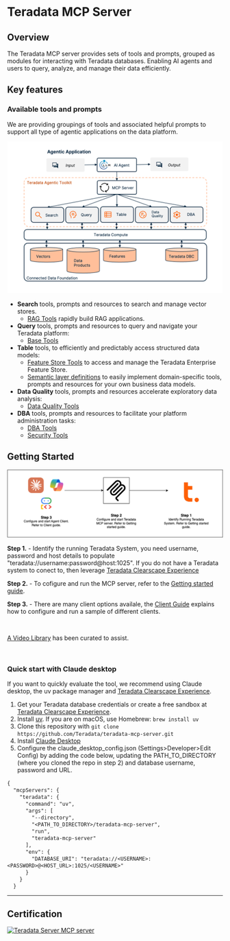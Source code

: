 # Teradata MCP Server

## Overview
The Teradata MCP server provides sets of tools and prompts, grouped as modules for interacting with Teradata databases. Enabling AI agents and users to query, analyze, and manage their data efficiently. 



## Key features

### Available tools and prompts

We are providing groupings of tools and associated helpful prompts to support all type of agentic applications on the data platform.

![alt text](./docs/media/teradata-mcp-server.png)

- **Search** tools, prompts and resources to search and manage vector stores.
  - [RAG Tools](src/teradata_mcp_server/tools/rag/README.md) rapidly build RAG applications.
- **Query** tools, prompts and resources to query and navigate your Teradata platform:
  - [Base Tools](src/teradata_mcp_server/tools/base/README.md)
- **Table** tools, to efficiently and predictably access structured data models:
  - [Feature Store Tools](src/teradata_mcp_server/tools/fs/README.md) to access and manage the Teradata Enterprise Feature Store.
  - [Semantic layer definitions](docs/CUSTOMIZING.md) to easily implement domain-specific tools, prompts and resources for your own business data models. 
- **Data Quality** tools, prompts and resources accelerate exploratory data analysis:
  - [Data Quality Tools](src/teradata_mcp_server/tools/qlty/README.md)
- **DBA** tools, prompts and resources to facilitate your platform administration tasks:
  - [DBA Tools](src/teradata_mcp_server/tools/dba/README.md)
  - [Security Tools](src/teradata_mcp_server/tools/sec/README.md)


## Getting Started

![Getting Started](docs/media/MCP-quickstart.png)

**Step 1.** - Identify the running Teradata System, you need username, password and host details to populate "teradata://username:password@host:1025". If you do not have a Teradata system to conect to, then leverage [Teradata Clearscape Experience](https://www.teradata.com/getting-started/demos/clearscape-analytics)

**Step 2.** - To cofigure and run the MCP server, refer to the [Getting started guide](docs/GETTING_STARTED.md).

**Step 3.** - There are many client options availale, the [Client Guide](docs/client_guide/CLIENT_GUIDE.md) explains how to configure and run a sample of different clients.

<br>

[A Video Library](./docs/VIDEO_LIBRARY.md) has been curated to assist.

<br>



### Quick start with Claude desktop
If you want to quickly evaluate the tool, we recommend using Claude desktop, the uv package manager and [Teradata Clearscape Experience](https://www.teradata.com/getting-started/demos/clearscape-analytics).

  
1. Get your Teradata database credentials or create a free sandbox at [Teradata Clearscape Experience](https://www.teradata.com/getting-started/demos/clearscape-analytics).
2. Install [uv](https://docs.astral.sh/uv/getting-started/installation/). If you are on macOS, use Homebrew: `brew install uv`
3. Clone this repository with `git clone https://github.com/Teradata/teradata-mcp-server.git`
4. Install [Claude Desktop](https://claude.ai/download)
5. Configure the claude_desktop_config.json (Settings>Developer>Edit Config) by adding the code below, updating the PATH_TO_DIRECTORY (where you cloned the repo in step 2) and database username, password and URL.
```
{
  "mcpServers": {
    "teradata": {
      "command": "uv",
      "args": [
        "--directory",
        "<PATH_TO_DIRECTORY>/teradata-mcp-server",
        "run",
        "teradata-mcp-server"
      ],
      "env": {
        "DATABASE_URI": "teradata://<USERNAME>:<PASSWORD>@<HOST_URL>:1025/<USERNAME>"
      }
    }
  }
```

---------------------------------------------------------------------
## Certification
<a href="https://glama.ai/mcp/servers/@Teradata/teradata-mcp-server">
  <img width="380" height="200" src="https://glama.ai/mcp/servers/@Teradata/teradata-mcp-server/badge" alt="Teradata Server MCP server" />
</a>
